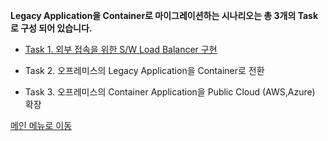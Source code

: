 **Legacy Application을 Container로 마이그레이션하는 시나리오는 총 3개의 Task로 구성 되어 있습니다.** 

 - [Task 1. 외부 접속을 위한 S/W Load Balancer 구현](https://github.com/netappkr/NDX_Handsonworkshop-/blob/master/containerization/Loadbalancer.md)
 
 - Task 2. 오프레미스의 Legacy Application을 Container로 전환 
 
 - Task 3. 오프레미스의 Container Application을 Public Cloud (AWS,Azure) 확장 

[메인 메뉴로 이동](https://github.com/netappkr/NDX_Handsonworkshop-/)
<!--stackedit_data:
eyJoaXN0b3J5IjpbLTk3NTg2ODQ3MywyNTIzMzM0OV19
-->